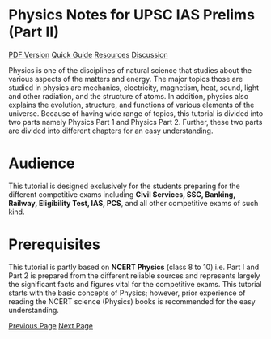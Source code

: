# Physics Notes for UPSC IAS Prelims (Part II)
[PDF Version](../physics_part2/physics_part2_pdf_version.md)
[Quick Guide](../physics_part2/physics_quick_guide.md)
[Resources](../physics_part2/physics_useful_resources.md)
[Discussion](../physics_part2/physics_discussion.md)

Physics is one of the disciplines of natural science that studies about the various aspects of the matters and energy. The major topics those are studied in physics are mechanics, electricity, magnetism, heat, sound, light and other radiation, and the structure of atoms. In addition, physics also explains the evolution, structure, and functions of various elements of the universe. Because of having wide range of topics, this tutorial is divided into two parts namely Physics Part 1 and Physics Part 2. Further, these two parts are divided into different chapters for an easy understanding.

# Audience
This tutorial is designed exclusively for the students preparing for the different competitive exams including **Civil Services, SSC, Banking, Railway, Eligibility Test, IAS, PCS**, and all other competitive exams of such kind.

# Prerequisites
This tutorial is partly based on **NCERT Physics** (class 8 to 10) i.e. Part I and Part 2 is prepared from the different reliable sources and represents largely the significant facts and figures vital for the competitive exams. This tutorial starts with the basic concepts of Physics; however, prior experience of reading the NCERT science (Physics) books is recommended for the easy understanding.


[Previous Page](../physics_part2/index.md) [Next Page](../physics_part2/physics_introduction.md) 
